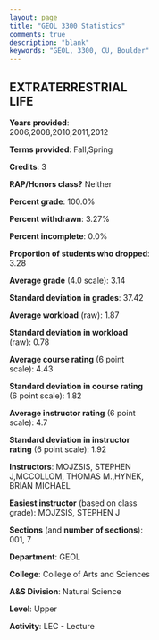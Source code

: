 ```yaml
---
layout: page
title: "GEOL 3300 Statistics"
comments: true
description: "blank"
keywords: "GEOL, 3300, CU, Boulder"
--- 
```

<head>
<script src="https://ajax.googleapis.com/ajax/libs/jquery/2.1.3/jquery.min.js"></script>
<script src="https://dl.dropboxusercontent.com/s/pc42nxpaw1ea4o9/highcharts.js?dl=0"></script>
<!-- <script src="../assets/js/highcharts.js"></script> -->
<style type="text/css">@font-face {
	font-family: "Bebas Neue";
	src: url(https://www.filehosting.org/file/details/544349/BebasNeue%20Regular.otf) format("opentype");
	}
	h1.Bebas { 
		font-family: "Bebas Neue", Verdana, Tahoma;
	}
</style>
</head>
<body>
	<div id="container" style="float: right; width: 45%; height: 88%; margin-left: 2.5%; margin-right: 2.5%;"></div>
	<script language="JavaScript">
		$(document).ready(function() {
		var chart = {type: 'column'};
		var title = {text: 'Grade Distribution'};
		var xAxis = {categories: ['A','B','C','D','F'],crosshair: true};
		var yAxis = {min: 0,title: {text: 'Percentage'}};
		var tooltip = {headerFormat: '<center><b><span style="font-size:20px">{point.key}</span></b></center>',
		               pointFormat: '<td style="padding:0"><b>{point.y:.1f}%</b></td>',
		               footerFormat: '</table>',shared: true,useHTML: true};
		var plotOptions = {column: {pointPadding: 0.0,borderWidth: 0}};  
		var credits = {enabled: false};var series= [{name: 'Percent',data: [44.71,34.33,16.57,2.4,2.0,]}];
		var json = {};
		json.chart = chart;
		json.title = title;
		json.tooltip = tooltip;
		json.xAxis = xAxis;
		json.yAxis = yAxis;  
		json.series = series;
		json.plotOptions = plotOptions;  
		json.credits = credits;
		$('#container').highcharts(json);
	});
	</script>
</body>
			   
## EXTRATERRESTRIAL LIFE

**Years provided**: 2006,2008,2010,2011,2012

**Terms provided**: Fall,Spring

**Credits**: 3

**RAP/Honors class?** Neither

**Percent grade**: 100.0%

**Percent withdrawn**: 3.27%

**Percent incomplete**: 0.0%

**Proportion of students who dropped**: 3.28

**Average grade** (4.0 scale): 3.14

**Standard deviation in grades**: 37.42

**Average workload** (raw): 1.87

**Standard deviation in workload** (raw): 0.78

**Average course rating** (6 point scale): 4.43

**Standard deviation in course rating** (6 point scale): 1.82

**Average instructor rating** (6 point scale): 4.7

**Standard deviation in instructor rating** (6 point scale): 1.92

**Instructors**: MOJZSIS, STEPHEN J,MCCOLLOM, THOMAS M.,HYNEK, BRIAN MICHAEL

**Easiest instructor** (based on class grade): MOJZSIS, STEPHEN J

**Sections** (and **number of sections**): 001, 7

**Department**: GEOL

**College**: College of Arts and Sciences

**A&S Division**: Natural Science

**Level**: Upper

**Activity**: LEC - Lecture